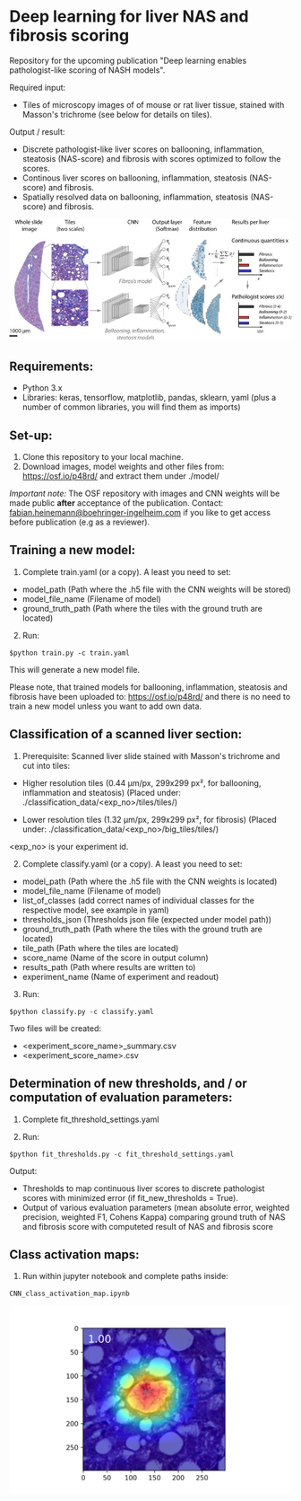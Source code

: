 # Deep learning for liver NAS and fibrosis scoring

Repository for the upcoming publication "Deep learning enables pathologist-like scoring of NASH models".

Required input:
- Tiles of microscopy images of of mouse or rat liver tissue, stained with Masson's trichrome (see below for details on tiles).

Output / result: 
- Discrete pathologist-like liver scores on ballooning, inflammation, steatosis (NAS-score) and fibrosis with scores optimized to follow the scores.
- Continous liver scores on ballooning, inflammation, steatosis (NAS-score) and fibrosis.
- Spatially resolved data on ballooning, inflammation, steatosis (NAS-score) and fibrosis.

![alt text](https://github.com/FabianHeinemann/Deep_learning_for_liver_NAS_and_fibrosis_scoring/blob/master/image/Fig1_for_GIT.png)

## Requirements:

- Python 3.x
- Libraries: keras, tensorflow, matplotlib, pandas, sklearn, yaml (plus a number of common libraries, you will find them as imports)

## Set-up:

1. Clone this repository to your local machine.
2. Download images, model weights and other files from: https://osf.io/p48rd/ and extract them under ./model/

*Important note:* The OSF repository with images and CNN weights will be made public <b>after</b> acceptance of the publication. Contact: fabian.heinemann@boehringer-ingelheim.com if you like to get access before publication (e.g as a reviewer).

## Training a new model:

1. Complete train.yaml (or a copy). A least you need to set:
* model_path (Path where the .h5 file with the CNN weights will be stored)
* model_file_name (Filename of model)
* ground_truth_path (Path where the tiles with the ground truth are located)

2. Run:
``` 
$python train.py -c train.yaml
```
This will generate a new model file.

Please note, that trained models for ballooning, inflammation, steatosis and fibrosis have been uploaded to: https://osf.io/p48rd/ and there is no need to train a new model unless you want to add own data.
 
## Classification of a scanned liver section:

1. Prerequisite: 
Scanned liver slide stained with Masson's trichrome and cut into tiles:
* Higher resolution tiles (0.44 µm/px, 299x299 px², for ballooning, inflammation and steatosis)
(Placed under: ./classification_data/<exp_no>/tiles/tiles/)

* Lower resolution tiles (1.32 µm/px, 299x299 px², for fibrosis)
(Placed under: ./classification_data/<exp_no>/big_tiles/tiles/)

<exp_no> is your experiment id.

2. Complete classify.yaml (or a copy). A least you need to set:
* model_path (Path where the .h5 file with the CNN weights is located)
* model_file_name (Filename of model)
* list_of_classes (add correct names of individual classes for the respective model, see example in yaml)
* thresholds_json (Thresholds json file (expected under model path))
* ground_truth_path (Path where the tiles with the ground truth are located)
* tile_path (Path where the tiles are located)
* score_name (Name of the score in output column)
* results_path (Path where results are written to)
* experiment_name (Name of experiment and readout)

3. Run:
``` 
$python classify.py -c classify.yaml
```
Two files will be created:
* <experiment_score_name>_summary.csv
* <experiment_score_name>.csv

## Determination of new thresholds, and / or computation of evaluation parameters:

1. Complete fit_threshold_settings.yaml

2. Run:
``` 
$python fit_thresholds.py -c fit_threshold_settings.yaml
```

Output: 
* Thresholds to map continuous liver scores to discrete pathologist scores with minimized error (if fit_new_thresholds = True).
* Output of various evaluation parameters (mean absolute error, weighted precision, weighted F1, Cohens Kappa) comparing ground truth of NAS and fibrosis score with computeted result of NAS and fibrosis score

## Class activation maps:

1. Run within jupyter notebook and complete paths inside:
```
CNN_class_activation_map.ipynb
```
![alt text](https://github.com/FabianHeinemann/Deep_learning_for_liver_NAS_and_fibrosis_scoring/blob/master/class_activation_map_images/test/16_224_606_47_24_cam.png)
